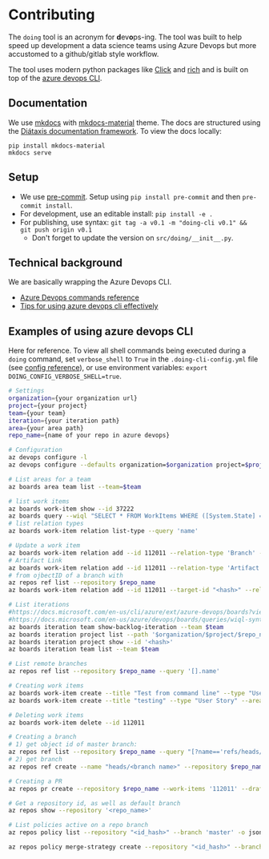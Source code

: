 # Contributing

The `doing` tool is an acronym for **d**ev**o**ps-ing. The tool was built to help speed up development a data science teams using Azure Devops but more accustomed to a github/gitlab style workflow.

The tool uses modern python packages like [Click](https://click.palletsprojects.com/) and [rich](https://github.com/willmcgugan/rich) and is built on top of the [azure devops CLI](https://docs.microsoft.com/en-us/cli/azure/ext/azure-devops/devops?view=azure-cli-latest).

## Documentation

We use [mkdocs](https://www.mkdocs.org) with [mkdocs-material](https://squidfunk.github.io/mkdocs-material/) theme. The docs are structured using the [Diátaxis documentation framework](https://diataxis.fr/). To view the docs locally:

```shell
pip install mkdocs-material
mkdocs serve
```

## Setup

- We use [pre-commit](https://pre-commit.com/). Setup using `pip install pre-commit` and then `pre-commit install`.
- For development, use an editable install: `pip install -e .`
- For publishing, use syntax: `git tag -a v0.1 -m "doing-cli v0.1" && git push origin v0.1`
  - Don't forget to update the version on `src/doing/__init__.py`.

## Technical background

We are basically wrapping the Azure Devops CLI.

- [Azure Devops commands reference](https://docs.microsoft.com/en-us/cli/azure/ext/azure-devops/?view=azure-cli-latest&viewFallbackFrom=azure-devops)
- [Tips for using azure devops cli effectively](https://docs.microsoft.com/en-us/cli/azure/use-cli-effectively)

## Examples of using azure devops CLI

Here for reference. To view all shell commands being executed during a `doing` command, set `verbose_shell` to `True` in the `.doing-cli-config.yml` file (see [config reference](https://ing-bank.github.io/doing-cli/reference/config_file/)), or use environment variables: `export DOING_CONFIG_VERBOSE_SHELL=true`.

```bash
# Settings
organization={your organization url}
project={your project}
team={your team}
iteration={your iteration path}
area={your area path}
repo_name={name of your repo in azure devops}

# Configuration
az devops configure -l
az devops configure --defaults organization=$organization project=$project

# List areas for a team
az boards area team list --team=$team

# list work items
az boards work-item show --id 37222
az boards query --wiql "SELECT * FROM WorkItems WHERE ([System.State] = 'Active' OR [System.State] = 'New') AND [System.IterationPath] = '$iteration' AND [System.AreaPath] = '$area'"
# list relation types
az boards work-item relation list-type --query 'name'

# Update a work item
az boards work-item relation add --id 112011 --relation-type 'Branch' --target-id 6566809
# Artifact Link
az boards work-item relation add --id 112011 --relation-type 'Artifact Link' --target-id 6566809
# from ojbectID of a branch with
az repos ref list --repository $repo_name
az boards work-item relation add --id 112011 --target-id "<hash>" --relation-type "Artifact Link"

# List iterations
#https://docs.microsoft.com/en-us/cli/azure/ext/azure-devops/boards?view=azure-cli-latest#ext_azure_devops_az_boards_query
#https://docs.microsoft.com/en-us/azure/devops/boards/queries/wiql-syntax?view=azure-devops
az boards iteration team show-backlog-iteration --team $team
az boards iteration project list --path '$organization/$project/$repo_name/sprintname'
az boards iteration project show --id '<hash>'
az boards iteration team list --team $team

# List remote branches
az repos ref list --repository $repo_name --query '[].name'

# Creating work items
az boards work-item create --title "Test from command line" --type "User Story" --area $area
az boards work-item create --title "testing" --type "User Story" --area $area --iteration $iteration --assigned-to "<your email>"

# Deleting work items
az boards work-item delete --id 112011

# Creating a branch
# 1) get object id of master branch:
az repos ref list --repository $repo_name --query "[?name=='refs/heads/master'].objectId"
# 2) get branch
az repos ref create --name "heads/<branch name>" --repository $repo_name --object-id "<hash>"

# Creating a PR
az repos pr create --repository $repo_name --work-items '112011' --draft --title "test pr" --source-branch "<branch name>" --transition-work-items 'true'

# Get a repository id, as well as default branch
az repos show --repository '<repo_name>'

# List policies active on a repo branch
az repos policy list --repository "<id_hash>" --branch 'master' -o jsonc

az repos policy merge-strategy create --repository "<id_hash>" --branch 'refs/heads/master' --blocking false --enabled true --allow-no-fast-forward true --allow-rebase true --allow-rebase-merge true --allow-squash true
```


